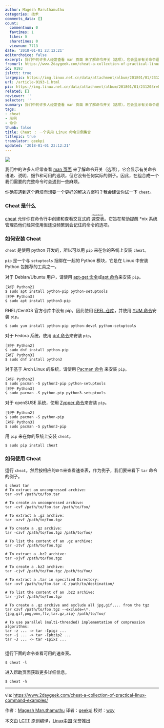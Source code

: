 ```yaml
---
author: Magesh Maruthamuthu
categories: 技术
comments_data: []
count:
  commentnum: 0
  favtimes: 1
  likes: 0
  sharetimes: 0
  viewnum: 7713
date: '2018-01-01 23:12:21'
editorchoice: false
excerpt: 我们中的许多人经常查看 man 页面 来了解命令开关（选项），它会显示有关命令语法、说明、细节和可用的选项，但它没有任何实际的例子。因此，在组合成一个我们需要的完整命令时会遇到一些麻烦。
fromurl: https://www.2daygeek.com/cheat-a-collection-of-practical-linux-command-examples/
id: 9193
islctt: true
largepic: https://img.linux.net.cn/data/attachment/album/201801/01/231203rvk8wttnt3kvtitt.jpeg
url: /article-9193-1.html
pic: https://img.linux.net.cn/data/attachment/album/201801/01/231203rvk8wttnt3kvtitt.jpeg.thumb.jpg
related: []
reviewer: ''
selector: ''
summary: 我们中的许多人经常查看 man 页面 来了解命令开关（选项），它会显示有关命令语法、说明、细节和可用的选项，但它没有任何实际的例子。因此，在组合成一个我们需要的完整命令时会遇到一些麻烦。
tags:
- cheat
- 示例
- 命令
thumb: false
title: Cheat ： 一个实用 Linux 命令示例集合
titlepic: true
translator: geekpi
updated: '2018-01-01 23:12:21'
---
```


![](/data/attachment/album/201801/01/231203rvk8wttnt3kvtitt.jpeg)


我们中的许多人经常查看  [man 页面](https://www.2daygeek.com/linux-color-man-pages-configuration-less-most-command/) 来了解命令开关（选项），它会显示有关命令语法、说明、细节和可用的选项，但它没有任何实际的例子。因此，在组合成一个我们需要的完整命令时会遇到一些麻烦。


你确实遇到这个麻烦而想要一个更好的解决方案吗？我会建议你试一下 `cheat`。


### Cheat 是什么


[cheat](https://github.com/chrisallenlane/cheat) 允许你在命令行中创建和查看交互式的<ruby> 速查表 <rt>  cheatsheet </rt></ruby>。它旨在帮助提醒 \*nix 系统管理员他们经常使用但还没频繁到会记住的命令的选项。


### 如何安装 Cheat


`cheat` 是使用 python 开发的，所以可以用 `pip` 来在你的系统上安装 `cheat`。


`pip` 是一个与 `setuptools` 捆绑在一起的 Python 模块，它是在 Linux 中安装 Python 包推荐的工具之一。


对于 Debian/Ubuntu 用户，请使用 [apt-get 命令](https://www.2daygeek.com/apt-get-apt-cache-command-examples-manage-packages-debian-ubuntu-systems/)或[apt 命令](https://www.2daygeek.com/apt-command-examples-manage-packages-debian-ubuntu-systems/)来安装 `pip`。



```
[对于 Python2]
$ sudo apt install python-pip python-setuptools
[对于 Python3]
$ sudo apt install python3-pip

```

RHEL/CentOS 官方仓库中没有 pip，因此使用 [EPEL 仓库](https://www.2daygeek.com/install-enable-epel-repository-on-rhel-centos-scientific-linux-oracle-linux/)，并使用 [YUM 命令](https://www.2daygeek.com/yum-command-examples-manage-packages-rhel-centos-systems/)安装 `pip`。



```
$ sudo yum install python-pip python-devel python-setuptools

```

对于 Fedora 系统，使用 [dnf 命令](https://www.2daygeek.com/dnf-command-examples-manage-packages-fedora-system/)来安装 `pip`。



```
[对于 Python2]
$ sudo dnf install python-pip
[对于 Python3]
$ sudo dnf install python3

```

对于基于 Arch Linux 的系统，请使用 [Pacman 命令](https://www.2daygeek.com/pacman-command-examples-manage-packages-arch-linux-system/) 来安装 `pip`。



```
[对于 Python2]
$ sudo pacman -S python2-pip python-setuptools
[对于 Python3]
$ sudo pacman -S python-pip python3-setuptools

```

对于 openSUSE 系统，使用 [Zypper 命令](https://www.2daygeek.com/zypper-command-examples-manage-packages-opensuse-system/)来安装 `pip`。



```
[对于 Python2]
$ sudo pacman -S python-pip
[对于 Python3]
$ sudo pacman -S python3-pip

```

用 `pip` 来在你的系统上安装 `cheat`。



```
$ sudo pip install cheat

```

### 如何使用 Cheat


运行 `cheat`，然后按相应的`命令`来查看速查表，作为例子，我们要来看下 `tar` 命令的例子。



```
$ cheat tar
# To extract an uncompressed archive:
tar -xvf /path/to/foo.tar

# To create an uncompressed archive:
tar -cvf /path/to/foo.tar /path/to/foo/

# To extract a .gz archive:
tar -xzvf /path/to/foo.tgz

# To create a .gz archive:
tar -czvf /path/to/foo.tgz /path/to/foo/

# To list the content of an .gz archive:
tar -ztvf /path/to/foo.tgz

# To extract a .bz2 archive:
tar -xjvf /path/to/foo.tgz

# To create a .bz2 archive:
tar -cjvf /path/to/foo.tgz /path/to/foo/

# To extract a .tar in specified Directory:
tar -xvf /path/to/foo.tar -C /path/to/destination/

# To list the content of an .bz2 archive:
tar -jtvf /path/to/foo.tgz

# To create a .gz archive and exclude all jpg,gif,... from the tgz
tar czvf /path/to/foo.tgz --exclude=\*.{jpg,gif,png,wmv,flv,tar.gz,zip} /path/to/foo/

# To use parallel (multi-threaded) implementation of compression algorithms:
tar -z ... -> tar -Ipigz ...
tar -j ... -> tar -Ipbzip2 ...
tar -J ... -> tar -Ipixz ...


```

运行下面的命令查看可用的速查表。



```
$ cheat -l

```

进入帮助页面获取更多详细信息。



```
$ cheat -h

```



---


via: <https://www.2daygeek.com/cheat-a-collection-of-practical-linux-command-examples/>


作者：[Magesh Maruthamuthu](https://www.2daygeek.com) 译者：[geekpi](https://github.com/geekpi) 校对：[wxy](https://github.com/wxy)


本文由 [LCTT](https://github.com/LCTT/TranslateProject) 原创编译，[Linux中国](https://linux.cn/) 荣誉推出